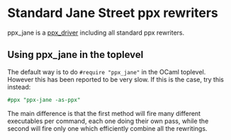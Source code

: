 Standard Jane Street ppx rewriters
==================================

ppx\_jane is a [ppx_driver](https://github.com/janestreet/ppx_driver)
including all standard ppx rewriters.

Using ppx\_jane in the toplevel
-------------------------------

The default way is to do `#require "ppx_jane"` in the OCaml
toplevel. However this has been reported to be very slow. If this is
the case, try this instead:

```ocaml
#ppx "ppx-jane -as-ppx"
```

The main difference is that the first method will fire many different
executables per command, each one doing their own pass, while the
second will fire only one which efficiently combine all the
rewritings.
